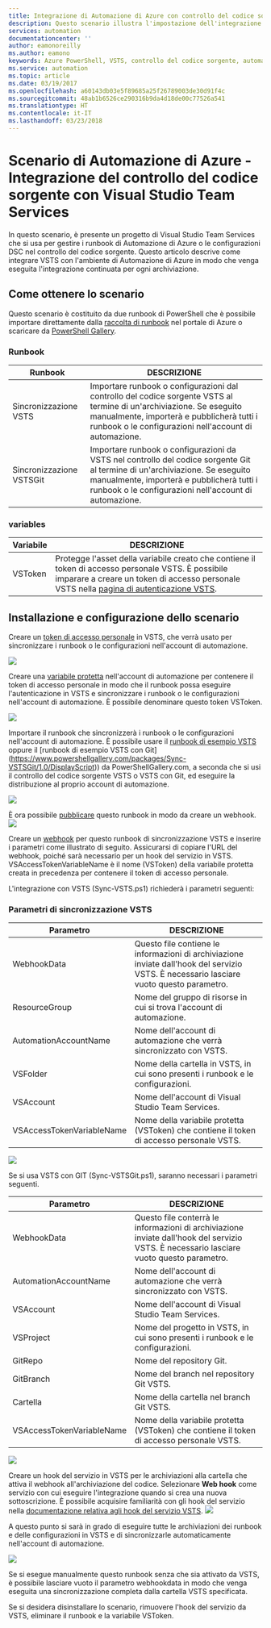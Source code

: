 ```yaml
---
title: Integrazione di Automazione di Azure con controllo del codice sorgente di Visual Studio Team Services
description: Questo scenario illustra l'impostazione dell'integrazione con un account di Automazione di Azure e controllo del codice sorgente di Visual Studio Team Services.
services: automation
documentationcenter: ''
author: eamonoreilly
ms.author: eamono
keywords: Azure PowerShell, VSTS, controllo del codice sorgente, automazione
ms.service: automation
ms.topic: article
ms.date: 03/19/2017
ms.openlocfilehash: a60143db03e5f89685a25f26789003de30d91f4c
ms.sourcegitcommit: 48ab1b6526ce290316b9da4d18de00c77526a541
ms.translationtype: HT
ms.contentlocale: it-IT
ms.lasthandoff: 03/23/2018
---
```

# <a name="azure-automation-scenario---automation-source-control-integration-with-visual-studio-team-services"></a>Scenario di Automazione di Azure - Integrazione del controllo del codice sorgente con Visual Studio Team Services

In questo scenario, è presente un progetto di Visual Studio Team Services che si usa per gestire i runbook di Automazione di Azure o le configurazioni DSC nel controllo del codice sorgente.
Questo articolo descrive come integrare VSTS con l'ambiente di Automazione di Azure in modo che venga eseguita l'integrazione continuata per ogni archiviazione.

## <a name="getting-the-scenario"></a>Come ottenere lo scenario

Questo scenario è costituito da due runbook di PowerShell che è possibile importare direttamente dalla [raccolta di runbook](automation-runbook-gallery.md) nel portale di Azure o scaricare da [PowerShell Gallery](https://www.powershellgallery.com).

### <a name="runbooks"></a>Runbook

Runbook | DESCRIZIONE| 
--------|------------|
Sincronizzazione VSTS | Importare runbook o configurazioni dal controllo del codice sorgente VSTS al termine di un'archiviazione. Se eseguito manualmente, importerà e pubblicherà tutti i runbook o le configurazioni nell'account di automazione.| 
Sincronizzazione VSTSGit | Importare runbook o configurazioni da VSTS nel controllo del codice sorgente Git al termine di un'archiviazione. Se eseguito manualmente, importerà e pubblicherà tutti i runbook o le configurazioni nell'account di automazione.|

### <a name="variables"></a>variables

Variabile | DESCRIZIONE|
-----------|------------|
VSToken | Protegge l'asset della variabile creato che contiene il token di accesso personale VSTS. È possibile imparare a creare un token di accesso personale VSTS nella [pagina di autenticazione VSTS](/vsts/accounts/use-personal-access-tokens-to-authenticate).
## <a name="installing-and-configuring-this-scenario"></a>Installazione e configurazione dello scenario

Creare un [token di accesso personale](/vsts/accounts/use-personal-access-tokens-to-authenticate) in VSTS, che verrà usato per sincronizzare i runbook o le configurazioni nell'account di automazione.

![](media/automation-scenario-source-control-integration-with-VSTS/VSTSPersonalToken.png) 

Creare una [variabile protetta](automation-variables.md) nell'account di automazione per contenere il token di accesso personale in modo che il runbook possa eseguire l'autenticazione in VSTS e sincronizzare i runbook o le configurazioni nell'account di automazione. È possibile denominare questo token VSToken. 

![](media/automation-scenario-source-control-integration-with-VSTS/VSTSTokenVariable.png)

Importare il runbook che sincronizzerà i runbook o le configurazioni nell'account di automazione. È possibile usare il [runbook di esempio VSTS](https://www.powershellgallery.com/packages/Sync-VSTS/1.0/DisplayScript) oppure il [runbook di esempio VSTS con Git] (https://www.powershellgallery.com/packages/Sync-VSTSGit/1.0/DisplayScript)) da PowerShellGallery.com, a seconda che si usi il controllo del codice sorgente VSTS o VSTS con Git, ed eseguire la distribuzione al proprio account di automazione.

![](media/automation-scenario-source-control-integration-with-VSTS/VSTSPowerShellGallery.png)

È ora possibile [pubblicare](automation-creating-importing-runbook.md#publishing-a-runbook) questo runbook in modo da creare un webhook. 
![](media/automation-scenario-source-control-integration-with-VSTS/VSTSPublishRunbook.png)

Creare un [webhook](automation-webhooks.md) per questo runbook di sincronizzazione VSTS e inserire i parametri come illustrato di seguito. Assicurarsi di copiare l'URL del webhook, poiché sarà necessario per un hook del servizio in VSTS. VSAccessTokenVariableName è il nome (VSToken) della variabile protetta creata in precedenza per contenere il token di accesso personale. 

L'integrazione con VSTS (Sync-VSTS.ps1) richiederà i parametri seguenti:
### <a name="sync-vsts-parameters"></a>Parametri di sincronizzazione VSTS

Parametro | DESCRIZIONE| 
--------|------------|
WebhookData | Questo file contiene le informazioni di archiviazione inviate dall'hook del servizio VSTS. È necessario lasciare vuoto questo parametro.| 
ResourceGroup | Nome del gruppo di risorse in cui si trova l'account di automazione.|
AutomationAccountName | Nome dell'account di automazione che verrà sincronizzato con VSTS.|
VSFolder | Nome della cartella in VSTS, in cui sono presenti i runbook e le configurazioni.|
VSAccount | Nome dell'account di Visual Studio Team Services.| 
VSAccessTokenVariableName | Nome della variabile protetta (VSToken) che contiene il token di accesso personale VSTS.| 


![](media/automation-scenario-source-control-integration-with-VSTS/VSTSWebhook.png)

Se si usa VSTS con GIT (Sync-VSTSGit.ps1), saranno necessari i parametri seguenti.

Parametro | DESCRIZIONE|
--------|------------|
WebhookData | Questo file conterrà le informazioni di archiviazione inviate dall'hook del servizio VSTS. È necessario lasciare vuoto questo parametro.| ResourceGroup | Nome del gruppo di risorse in cui si trova l'account di automazione.|
AutomationAccountName | Nome dell'account di automazione che verrà sincronizzato con VSTS.|
VSAccount | Nome dell'account di Visual Studio Team Services.|
VSProject | Nome del progetto in VSTS, in cui sono presenti i runbook e le configurazioni.|
GitRepo | Nome del repository Git.|
GitBranch | Nome del branch nel repository Git VSTS.|
Cartella | Nome della cartella nel branch Git VSTS.|
VSAccessTokenVariableName | Nome della variabile protetta (VSToken) che contiene il token di accesso personale VSTS.|

![](media/automation-scenario-source-control-integration-with-VSTS/VSTSGitWebhook.png)

Creare un hook del servizio in VSTS per le archiviazioni alla cartella che attiva il webhook all'archiviazione del codice. Selezionare **Web hook** come servizio con cui eseguire l'integrazione quando si crea una nuova sottoscrizione. È possibile acquisire familiarità con gli hook del servizio nella [documentazione relativa agli hook del servizio VSTS](https://www.visualstudio.com/en-us/docs/marketplace/integrate/service-hooks/get-started).
![](media/automation-scenario-source-control-integration-with-VSTS/VSTSServiceHook.png)

A questo punto si sarà in grado di eseguire tutte le archiviazioni dei runbook e delle configurazioni in VSTS e di sincronizzarle automaticamente nell'account di automazione.

![](media/automation-scenario-source-control-integration-with-VSTS/VSTSSyncRunbookOutput.png)

Se si esegue manualmente questo runbook senza che sia attivato da VSTS, è possibile lasciare vuoto il parametro webhookdata in modo che venga eseguita una sincronizzazione completa dalla cartella VSTS specificata.

Se si desidera disinstallare lo scenario, rimuovere l'hook del servizio da VSTS, eliminare il runbook e la variabile VSToken.
